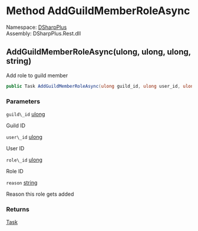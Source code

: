 # Method AddGuildMemberRoleAsync

Namespace: [DSharpPlus](DSharpPlus.md)  
Assembly: DSharpPlus.Rest.dll

## <a id="DSharpPlus_DiscordRestClient_AddGuildMemberRoleAsync_System_UInt64_System_UInt64_System_UInt64_System_String_"></a>AddGuildMemberRoleAsync\(ulong, ulong, ulong, string\)

Add role to guild member

```csharp
public Task AddGuildMemberRoleAsync(ulong guild_id, ulong user_id, ulong role_id, string reason)
```

### Parameters

`guild\_id` [ulong](https://learn.microsoft.com/dotnet/api/system.uint64)

Guild ID

`user\_id` [ulong](https://learn.microsoft.com/dotnet/api/system.uint64)

User ID

`role\_id` [ulong](https://learn.microsoft.com/dotnet/api/system.uint64)

Role ID

`reason` [string](https://learn.microsoft.com/dotnet/api/system.string)

Reason this role gets added

### Returns

[Task](https://learn.microsoft.com/dotnet/api/system.threading.tasks.task)

